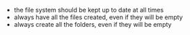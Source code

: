 - the file system should be kept up to date at all times
- always have all the files created, even if they will be empty
- always create all the folders, even if they will be empty